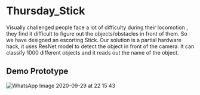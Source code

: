 # Thursday_Stick

Visually challenged people face a lot of difficulty during their  locomotion , they find it difficult to figure out the objects/obstacles in front of them. So we have designed an escorting Stick.
Our solution is a partial hardware hack, it uses ResNet model to detect the object in front of the camera.
It can classify 1000 different objects and it reads out the name of the object. 


## Demo Prototype

![WhatsApp Image 2020-09-29 at 22 15 43](https://user-images.githubusercontent.com/62421629/94591671-fd738d80-02a5-11eb-929c-27d25d1d11ac.jpeg)

